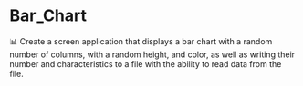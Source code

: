 # Bar_Chart
:bar_chart: Create a screen application that displays a bar chart with a random number of columns, with a random height, and color, as well as writing their number and characteristics to a file with the ability to read data from the file.
